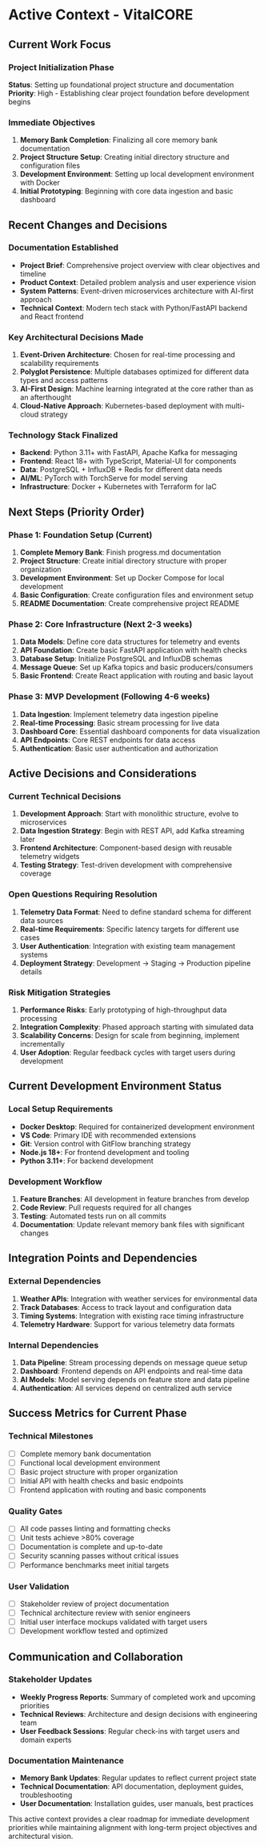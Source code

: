 # Active Context - VitalCORE

## Current Work Focus

### Project Initialization Phase
**Status**: Setting up foundational project structure and documentation
**Priority**: High - Establishing clear project foundation before development begins

### Immediate Objectives
1. **Memory Bank Completion**: Finalizing all core memory bank documentation
2. **Project Structure Setup**: Creating initial directory structure and configuration files
3. **Development Environment**: Setting up local development environment with Docker
4. **Initial Prototyping**: Beginning with core data ingestion and basic dashboard

## Recent Changes and Decisions

### Documentation Established
- **Project Brief**: Comprehensive project overview with clear objectives and timeline
- **Product Context**: Detailed problem analysis and user experience vision
- **System Patterns**: Event-driven microservices architecture with AI-first approach
- **Technical Context**: Modern tech stack with Python/FastAPI backend and React frontend

### Key Architectural Decisions Made
1. **Event-Driven Architecture**: Chosen for real-time processing and scalability requirements
2. **Polyglot Persistence**: Multiple databases optimized for different data types and access patterns
3. **AI-First Design**: Machine learning integrated at the core rather than as an afterthought
4. **Cloud-Native Approach**: Kubernetes-based deployment with multi-cloud strategy

### Technology Stack Finalized
- **Backend**: Python 3.11+ with FastAPI, Apache Kafka for messaging
- **Frontend**: React 18+ with TypeScript, Material-UI for components
- **Data**: PostgreSQL + InfluxDB + Redis for different data needs
- **AI/ML**: PyTorch with TorchServe for model serving
- **Infrastructure**: Docker + Kubernetes with Terraform for IaC

## Next Steps (Priority Order)

### Phase 1: Foundation Setup (Current)
1. **Complete Memory Bank**: Finish progress.md documentation
2. **Project Structure**: Create initial directory structure with proper organization
3. **Development Environment**: Set up Docker Compose for local development
4. **Basic Configuration**: Create configuration files and environment setup
5. **README Documentation**: Create comprehensive project README

### Phase 2: Core Infrastructure (Next 2-3 weeks)
1. **Data Models**: Define core data structures for telemetry and events
2. **API Foundation**: Create basic FastAPI application with health checks
3. **Database Setup**: Initialize PostgreSQL and InfluxDB schemas
4. **Message Queue**: Set up Kafka topics and basic producers/consumers
5. **Basic Frontend**: Create React application with routing and basic layout

### Phase 3: MVP Development (Following 4-6 weeks)
1. **Data Ingestion**: Implement telemetry data ingestion pipeline
2. **Real-time Processing**: Basic stream processing for live data
3. **Dashboard Core**: Essential dashboard components for data visualization
4. **API Endpoints**: Core REST endpoints for data access
5. **Authentication**: Basic user authentication and authorization

## Active Decisions and Considerations

### Current Technical Decisions
1. **Development Approach**: Start with monolithic structure, evolve to microservices
2. **Data Ingestion Strategy**: Begin with REST API, add Kafka streaming later
3. **Frontend Architecture**: Component-based design with reusable telemetry widgets
4. **Testing Strategy**: Test-driven development with comprehensive coverage

### Open Questions Requiring Resolution
1. **Telemetry Data Format**: Need to define standard schema for different data sources
2. **Real-time Requirements**: Specific latency targets for different use cases
3. **User Authentication**: Integration with existing team management systems
4. **Deployment Strategy**: Development → Staging → Production pipeline details

### Risk Mitigation Strategies
1. **Performance Risks**: Early prototyping of high-throughput data processing
2. **Integration Complexity**: Phased approach starting with simulated data
3. **Scalability Concerns**: Design for scale from beginning, implement incrementally
4. **User Adoption**: Regular feedback cycles with target users during development

## Current Development Environment Status

### Local Setup Requirements
- **Docker Desktop**: Required for containerized development environment
- **VS Code**: Primary IDE with recommended extensions
- **Git**: Version control with GitFlow branching strategy
- **Node.js 18+**: For frontend development and tooling
- **Python 3.11+**: For backend development

### Development Workflow
1. **Feature Branches**: All development in feature branches from develop
2. **Code Review**: Pull requests required for all changes
3. **Testing**: Automated tests run on all commits
4. **Documentation**: Update relevant memory bank files with significant changes

## Integration Points and Dependencies

### External Dependencies
1. **Weather APIs**: Integration with weather services for environmental data
2. **Track Databases**: Access to track layout and configuration data
3. **Timing Systems**: Integration with existing race timing infrastructure
4. **Telemetry Hardware**: Support for various telemetry data formats

### Internal Dependencies
1. **Data Pipeline**: Stream processing depends on message queue setup
2. **Dashboard**: Frontend depends on API endpoints and real-time data
3. **AI Models**: Model serving depends on feature store and data pipeline
4. **Authentication**: All services depend on centralized auth service

## Success Metrics for Current Phase

### Technical Milestones
- [ ] Complete memory bank documentation
- [ ] Functional local development environment
- [ ] Basic project structure with proper organization
- [ ] Initial API with health checks and basic endpoints
- [ ] Frontend application with routing and basic components

### Quality Gates
- [ ] All code passes linting and formatting checks
- [ ] Unit tests achieve >80% coverage
- [ ] Documentation is complete and up-to-date
- [ ] Security scanning passes without critical issues
- [ ] Performance benchmarks meet initial targets

### User Validation
- [ ] Stakeholder review of project documentation
- [ ] Technical architecture review with senior engineers
- [ ] Initial user interface mockups validated with target users
- [ ] Development workflow tested and optimized

## Communication and Collaboration

### Stakeholder Updates
- **Weekly Progress Reports**: Summary of completed work and upcoming priorities
- **Technical Reviews**: Architecture and design decisions with engineering team
- **User Feedback Sessions**: Regular check-ins with target users and domain experts

### Documentation Maintenance
- **Memory Bank Updates**: Regular updates to reflect current project state
- **Technical Documentation**: API documentation, deployment guides, troubleshooting
- **User Documentation**: Installation guides, user manuals, best practices

This active context provides a clear roadmap for immediate development priorities while maintaining alignment with long-term project objectives and architectural vision.
